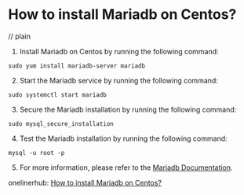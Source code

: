 # How to install Mariadb on Centos?
// plain

1. Install Mariadb on Centos by running the following command:
```
sudo yum install mariadb-server mariadb
```
2. Start the Mariadb service by running the following command:
```
sudo systemctl start mariadb
```
3. Secure the Mariadb installation by running the following command:
```
sudo mysql_secure_installation
```
4. Test the Mariadb installation by running the following command:
```
mysql -u root -p
```
5. For more information, please refer to the [Mariadb Documentation](https://mariadb.com/kb/en/library/installing-mariadb-on-centos/).

onelinerhub: [How to install Mariadb on Centos?](https://onelinerhub.com/mariadb/how-to-install-mariadb-on-centos)